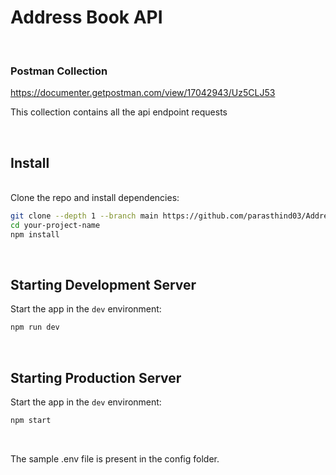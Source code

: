 # Address Book API #
<br/>

### Postman Collection ###
https://documenter.getpostman.com/view/17042943/Uz5CLJ53

This collection contains all the api endpoint requests

<br/>

## Install ##
<br/>
Clone the repo and install dependencies:

```bash
git clone --depth 1 --branch main https://github.com/parasthind03/AddressBook.git your-project-name
cd your-project-name
npm install
```

<br/>

## Starting Development Server

Start the app in the `dev` environment:

```bash
npm run dev
```
<br/>

## Starting Production Server

Start the app in the `dev` environment:

```bash
npm start
```

<br/>

The sample .env file is present in the config folder.